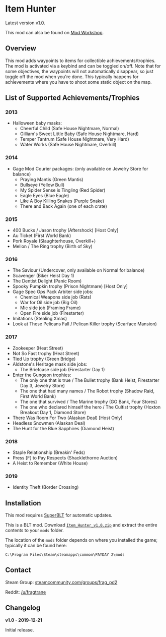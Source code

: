 # Item Hunter

Latest version [v1.0](https://github.com/fragtrane/Payday-2-Mods/raw/master/Item%20Hunter/Item_Hunter_v1.0.zip).

This mod can also be found on [Mod Workshop](https://modworkshop.net/mydownloads.php?action=view_down&did=26200).

## Overview

This mod adds waypoints to items for collectible achievements/trophies. The mod is activated via a keybind and can be toggled on/off. Note that for some objectives, the waypoints will not automatically disappear, so just toggle off the mod when you're done. This typically happens for achievements where you have to shoot some static object on the map.

## List of Supported Achievements/Trophies

### 2013
- Halloween baby masks:
	- Cheerful Child (Safe House Nightmare, Normal)
	- Gilliam's Sweet Little Baby (Safe House Nightmare, Hard)
	- Temper Tantrum (Safe House Nightmare, Very Hard)
	- Water Works (Safe House Nightmare, Overkill)

### 2014
- Gage Mod Courier packages: (only available on Jewelry Store for balance)
	- Praying Mantis (Green Mantis)
	- Bullseye (Yellow Bull)
	- My Spider Sense is Tingling (Red Spider)
	- Eagle Eyes (Blue Eagle)
	- Like A Boy Killing Snakes (Purple Snake)
	- There and Back Again (one of each crate)

### 2015
- 400 Bucks / Jason trophy (Aftershock) [Host Only]
- Au Ticket (First World Bank)
- Pork Royale (Slaughterhouse, Overkill+)
- Mellon / The Ring trophy (Birth of Sky)

### 2016
- The Saviour (Undercover, only available on Normal for balance)
- Scavenger (Biker Heist Day 1)
- The Dentist Delight (Panic Room)
- Spooky Pumpkin trophy (Prison Nightmare) [Host Only]
- Gage Spec Ops Pack Arbiter side jobs:
	- Chemical Weapons side job (Rats)
	- War for Oil side job (Big Oil)
	- Mic side job (Framing Frame)
	- Open Fire side job (Firestarter)
- Imitations (Stealing Xmas)
- Look at These Pelicans Fall / Pelican Killer trophy (Scarface Mansion)

### 2017
- Zookeeper (Heat Street)
- Not So Fast trophy (Heat Street)
- Tied Up trophy (Green Bridge)
- Aldstone's Heritage mask side jobs:
	- The Briefcase side job (Firestarter Day 1)
- Enter the Gungeon trophies:
	- The only one that is true / The Bullet trophy (Bank Heist, Firestarter Day 3, Jewelry Store)
	- The one that had many names / The Robot trophy (Shadow Raid, First World Bank)
	- The one that survived / The Marine trophy (GO Bank, Four Stores)
	- The one who declared himself the hero / The Cultist trophy (Hoxton Breakout Day 1, Diamond Store)
- There Was Room For Two (Alaskan Deal) [Host Only]
- Headless Snowmen (Alaskan Deal)
- The Hunt for the Blue Sapphires (Diamond Heist)

### 2018
- Staple Relationship (Breakin' Feds)
- Press [F] to Pay Respects (Shacklethorne Auction)
- A Heist to Remember (White House)

### 2019
- Identity Theft (Border Crossing)

## Installation

This mod requires [SuperBLT](https://superblt.znix.xyz) for automatic updates.

This is a BLT mod. Download [`Item_Hunter_v1.0.zip`](https://github.com/fragtrane/Payday-2-Mods/raw/master/Item%20Hunter/Item_Hunter_v1.0.zip) and extract the entire contents to your `mods` folder.

The location of the `mods` folder depends on where you installed the game; typically it can be found here:

```
C:\Program Files\Steam\steamapps\common\PAYDAY 2\mods
```

## Contact

Steam Group: [steamcommunity.com/groups/frag_pd2](https://steamcommunity.com/groups/frag_pd2)

Reddit: [/u/fragtrane](https://www.reddit.com/user/fragtrane)

## Changelog

**v1.0 - 2019-12-21**

Initial release.
